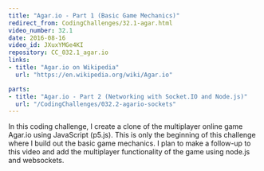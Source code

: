 ```yaml
---
title: "Agar.io - Part 1 (Basic Game Mechanics)"
redirect_from: CodingChallenges/32.1-agar.html
video_number: 32.1
date: 2016-08-16
video_id: JXuxYMGe4KI
repository: CC_032.1_agar.io
links:
- title: "Agar.io on Wikipedia"
  url: "https://en.wikipedia.org/wiki/Agar.io"

parts:
- title: "Agar.io - Part 2 (Networking with Socket.IO and Node.js)"
  url: "/CodingChallenges/032.2-agario-sockets"
---
```


In this coding challenge, I create a clone of the multiplayer online game Agar.io using JavaScript (p5.js). This is only the beginning of this challenge where I build out the basic game mechanics. I plan to make a follow-up to this video and add the multiplayer functionality of the game using node.js and websockets.
